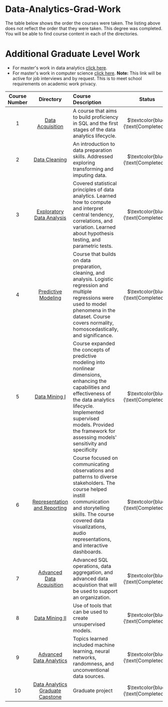 # Data-Analytics-Grad-Work

The table below shows the order the courses were taken.  The listing above does not reflect the order that they were taken.  This degree was completed.  You will be able to find course content in each of the directories.

# Additional Graduate Level Work
* For master's work in data analytics [click here](https://github.com/HeinoPortfolio/Graduate-Work).
* For master's work in computer science [click here](https://github.com/HeinoPortfolio/MS_Comp_Sci). **Note:** This link will be active for job interviews and by request.  This is to meet school requirements on academic work privacy.

**Course Number**|**Directory**|**Course Description**| Status
|:-----:|:-----:|:-----| :-----: |
1 | [Data Acquisition](https://github.com/HeinoPortfolio/Data-Analytics-Grad-Work/tree/main/1%20Data%20Acquisition) | A course that aims to build proficiency in SQL and the first stages of the data analytics lifecycle.|$`\textcolor{blue}{\text{Completed}}`$ 
2 | [Data Cleaning](https://github.com/HeinoPortfolio/Data-Analytics-Grad-Work/tree/main/2%20Data%20Cleaning) |  An introduction to data preparation skills.  Addressed exploring transforming and imputing data.|$`\textcolor{blue}{\text{Completed}}`$ 
3 | [Exploratory Data Analysis](https://github.com/HeinoPortfolio/Data-Analytics-Grad-Work/tree/main/3%20Exploratory%20Data%20Analysis) | Covered statistical principles of data analytics.  Learned how to compute and interpret central tendency, correlations, and variation. Learned about hypothesis testing, and parametric tests. | $`\textcolor{blue}{\text{Completed}}`$ 
4 | [Predictive Modeling](https://github.com/HeinoPortfolio/Data-Analytics-Grad-Work/tree/main/4%20Predictive%20Modeling)| Course that builds on data preparation, cleaning, and analysis. Logistic regression and multiple regressions were used to model phenomena in the dataset.  Course covers normality, homoscedastically, and significance.|$`\textcolor{blue}{\text{Completed}}`$ 
5 | [Data Mining I](https://github.com/HeinoPortfolio/Data-Analytics-Grad-Work/tree/main/5%20Data%20Mining) | Course expanded the concepts of predictive modeling into nonlinear dimensions, enhancing the capabilities and effectiveness of the data analytics lifecycle. Implemented supervised models.  Provided the framework for assessing models' sensitivity and specificity | $`\textcolor{blue}{\text{Completed}}`$  
6 | [Representation and Reporting](https://github.com/HeinoPortfolio/Data-Analytics-Grad-Work/tree/main/6%20Representation%20and%20Reporting) | Course focused on communicating observations and patterns to diverse stakeholders. The course helped instill communication and storytelling skills. The course covered data visualizations, audio representations, and interactive dashboards.  |$`\textcolor{blue}{\text{Completed}}`$ 
7 | [Advanced Data Acquisition](https://github.com/HeinoPortfolio/Data-Analytics-Grad-Work/tree/main/7%20Advanced%20Data%20Acquisition)| Advanced SQL operations, data aggregation, and advanced data acquistion that will be used to support an organization. |  $`\textcolor{blue}{\text{Completed}}`$ 
8 | [Data Mining II](https://github.com/HeinoPortfolio/Data-Analytics-Grad-Work/tree/main/8%20Data%20Mining%20II)| Use of tools that can be used to create unsupervised models. | $`\textcolor{blue}{\text{Completed}}`$ 
9 | [Advanced Data Analytics](https://github.com/HeinoPortfolio/Data-Analytics-Grad-Work/tree/main/9%20Advanced%20Data%20Analytics%20) | Topics learned included machine learning, neural networks, randomness, and unconventional data sources. | $`\textcolor{blue}{\text{Completed}}`$ 
10 | [Data Analytics Graduate Capstone](https://github.com/HeinoPortfolio/Data-Analytics-Grad-Work/tree/main/10%20Data%20Analytics%20Graduate%20Capstone) | Graduate project | $`\textcolor{blue}{\text{Completed}}`$ 
